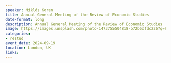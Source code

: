 ```yaml
---
speaker: Miklós Koren
title: Annual General Meeting of the Review of Economic Studies
date-format: long
description: Annual General Meeting of the Review of Economic Studies
image: https://images.unsplash.com/photo-1473755504818-b72b6dfdc226?q=80&w=1080&auto=format&fit=crop&ixlib=rb-4.0.3&ixid=M3wxMjA3fDB8MHxwaG90by1wYWdlfHx8fGVufDB8fHx8fA%3D%3D
categories:
- restud
event_date: 2024-09-19
location: London, UK
links:
---
```

